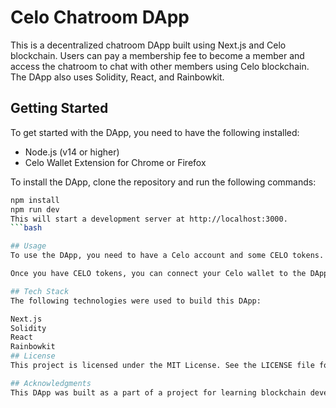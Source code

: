 # Celo Chatroom DApp

This is a decentralized chatroom DApp built using Next.js and Celo blockchain. Users can pay a membership fee to become a member and access the chatroom to chat with other members using Celo blockchain. The DApp also uses Solidity, React, and Rainbowkit.

## Getting Started

To get started with the DApp, you need to have the following installed:

- Node.js (v14 or higher)
- Celo Wallet Extension for Chrome or Firefox

To install the DApp, clone the repository and run the following commands:

```bash
npm install
npm run dev
This will start a development server at http://localhost:3000.
```bash

## Usage
To use the DApp, you need to have a Celo account and some CELO tokens. You can buy CELO tokens from a cryptocurrency exchange or earn them through various Celo-based applications.

Once you have CELO tokens, you can connect your Celo wallet to the DApp and pay the membership fee to become a member. After becoming a member, you can access the chatroom and start chatting with other members.

## Tech Stack
The following technologies were used to build this DApp:

Next.js
Solidity
React
Rainbowkit
## License
This project is licensed under the MIT License. See the LICENSE file for details.

## Acknowledgments
This DApp was built as a part of a project for learning blockchain development with Celo. Thanks to the Celo community for providing great resources and documentation.


